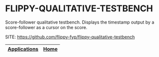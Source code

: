# FLIPPY-QUALITATIVE-TESTBENCH

 Score-follower qualitative testbench. Displays the timestamp
 output by a score-follower as a cursor on the score. 
 
 SITE: https://github.com/flippy-fyp/flippy-qualitative-testbench

 | [Applications](https://portable-linux-apps.github.io/apps.html) | [Home](https://portable-linux-apps.github.io)
 | --- | --- |

